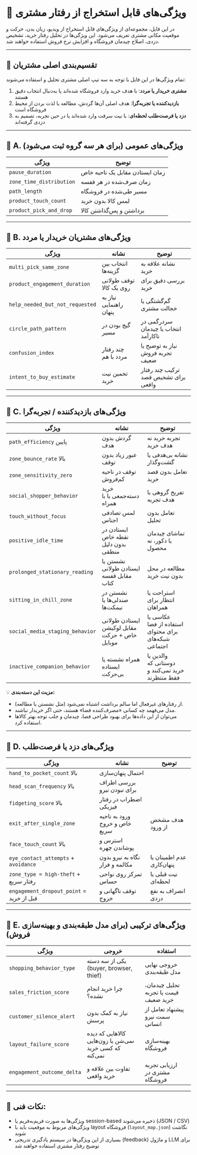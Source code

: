 # 🧩 ویژگی‌های قابل استخراج از رفتار مشتری

در این فایل، مجموعه‌ای از ویژگی‌های قابل استخراج از ویدیو، زبان بدن، حرکت و موقعیت مکانی مشتری تعریف می‌شود. این ویژگی‌ها در تحلیل رفتار خرید، تشخیص دزدی، اصلاح چیدمان فروشگاه و افزایش نرخ فروش استفاده خواهند شد.

---

## 👥 تقسیم‌بندی اصلی مشتریان

تمام ویژگی‌ها در این فایل با توجه به سه تیپ اصلی مشتری تحلیل و استفاده می‌شوند:

1. **مشتری خریدار یا مردد**: با هدف خرید وارد فروشگاه شده‌اند یا به‌دنبال انتخاب دقیق هستند  
2. **بازدیدکننده یا تجربه‌گرا**: هدف اصلی آن‌ها گردش، مطالعه یا لذت بردن از محیط فروشگاه است  
3. **دزد یا فرصت‌طلب لحظه‌ای**: با نیت سرقت وارد شده‌اند یا در حین تجربه، تصمیم به دزدی گرفته‌اند

---

## 🔹 A. ویژگی‌های عمومی (برای هر سه گروه ثبت می‌شود)

| ویژگی | توضیح |
|--------|--------|
| `pause_duration` | زمان ایستادن مقابل یک ناحیه خاص |
| `zone_time_distribution` | زمان صرف‌شده در هر قفسه |
| `path_length` | مسیر طی‌شده در فروشگاه |
| `product_touch_count` | لمس کالا بدون خرید |
| `product_pick_and_drop` | برداشتن و پس‌گذاشتن کالا |

---

## 🔸 B. ویژگی‌های مشتریان خریدار یا مردد

| ویژگی | نشانه | توضیح |
|--------|--------|--------|
| `multi_pick_same_zone` | انتخاب بین گزینه‌ها | نشانه علاقه به خرید |
| `product_engagement_duration` | توقف طولانی روی یک کالا | بررسی دقیق برای خرید |
| `help_needed_but_not_requested` | نیاز به راهنمایی پنهان | گم‌گشتگی یا خجالت مشتری |
| `circle_path_pattern` | گیج بودن در مسیر | سردرگمی در انتخاب یا چیدمان ناکارآمد |
| `confusion_index` | چند رفتار مردد با هم | نیاز به توضیح یا تجربه فروش ضعیف |
| `intent_to_buy_estimate` | تخمین نیت خرید | ترکیب چند رفتار برای تشخیص قصد واقعی |

---

## 🔸 C. ویژگی‌های بازدیدکننده / تجربه‌گرا

| ویژگی | نشانه | توضیح |
|--------|--------|--------|
| `path_efficiency` پایین | گردش بدون هدف | تجربه خرید نه هدف خرید |
| `zone_bounce_rate` بالا | عبور زیاد بدون توقف | نشانه بی‌هدفی یا گشت‌وگذار |
| `zone_sensitivity_zero` | توقف در ناحیه کم‌فروش | تعامل بدون قصد خرید |
| `social_shopper_behavior` | خرید دسته‌جمعی یا با همراه | تفریح گروهی با هدف تجربه |
| `touch_without_focus` | لمس تصادفی اجناس | تعامل بدون تحلیل |
| `positive_idle_time` | ایستادن در نقطه خاص بدون دلیل منطقی | تماشای چیدمان یا دکور، نه محصول |
| `prolonged_stationary_reading` | نشستن یا ایستادن طولانی مقابل قفسه کتاب | مطالعه در محل بدون نیت خرید |
| `sitting_in_chill_zone` | نشستن در صندلی‌ها یا نیمکت‌ها | استراحت یا انتظار برای همراهان |
| `social_media_staging_behavior` | ایستادن طولانی مقابل لوکیشن خاص + حرکت موبایل | عکاسی یا استفاده از فضا برای محتوای شبکه‌های اجتماعی |
| `inactive_companion_behavior` | همراه نشسته یا ایستاده بی‌حرکت | والدین یا دوستانی که خرید نمی‌کنند و فقط منتظرند |

💡 **مزیت این دسته‌بندی:**
- از رفتارهای غیرفعال اما سالم برداشت اشتباه نمی‌شود (مثل نشستن یا مطالعه).
- مدل می‌فهمد چه کسانی «مصرف‌کننده فضا» هستند، حتی اگر خریدار نباشند.
- می‌توان از این داده‌ها برای بهبود طراحی فضا، چیدمان و جلب توجه بهتر کالاها استفاده کرد.

---

## 🔸 D. ویژگی‌های دزد یا فرصت‌طلب

| ویژگی | نشانه | توضیح |
|--------|--------|--------|
| `hand_to_pocket_count` بالا | احتمال پنهان‌سازی |
| `head_scan_frequency` بالا | بررسی اطراف برای نبودن نیرو |
| `fidgeting_score` بالا | اضطراب در رفتار فیزیکی |
| `exit_after_single_zone` | ورود به ناحیه خاص و خروج سریع | هدف مشخص از ورود |
| `face_touch_count` بالا | استرس و پوشاندن چهره |
| `eye_contact_attempts` + `avoidance` | نگاه به نیرو بدون مکالمه و فرار | عدم اطمینان یا پنهان‌کاری |
| `zone_type = high-theft` + رفتار سریع | تمرکز روی نواحی حساس | نیت قبلی یا لحظه‌ای |
| `engagement_dropout_point` = قبل از خرید | توقف ناگهانی و خروج | انصراف به نفع دزدی |

---

## 🔹 E. ویژگی‌های ترکیبی (برای مدل طبقه‌بندی و بهینه‌سازی فروش)

| ویژگی | خروجی | استفاده |
|--------|--------|--------|
| `shopping_behavior_type` | یکی از سه دسته (buyer, browser, thief) | خروجی نهایی مدل طبقه‌بندی |
| `sales_friction_score` | چرا خرید انجام نشده؟ | تحلیل چیدمان، قیمت یا تجربه خرید ضعیف |
| `customer_silence_alert` | نیاز به کمک بدون پرسش | پیشنهاد تعامل از سمت نیرو انسانی |
| `layout_failure_score` | کالاهایی که دیده نمی‌شن یا زون‌هایی که کسی خرید نمی‌کنه | بهینه‌سازی فروشگاه |
| `engagement_outcome_delta` | تفاوت بین علاقه و خرید واقعی | ارزیابی تجربه مشتری در فروشگاه |

---

## 🧠 نکات فنی:

- ویژگی‌ها به صورت فریم‌به‌فریم یا session-based ذخیره می‌شوند (JSON / CSV)
- ویژگی‌های مربوط به موقعیت باید با layout فروشگاه (`layout_map.json`) نگاشت شوند
- بسیاری از این ویژگی‌ها در سیستم یادگیری تدریجی (feedback) و ماژول LLM برای توضیح رفتار مشتری استفاده خواهند شد
